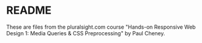 # README

These are files from the pluralsight.com course "Hands-on Responsive Web 
Design 1: Media Queries & CSS Preprocessing" by Paul Cheney.

